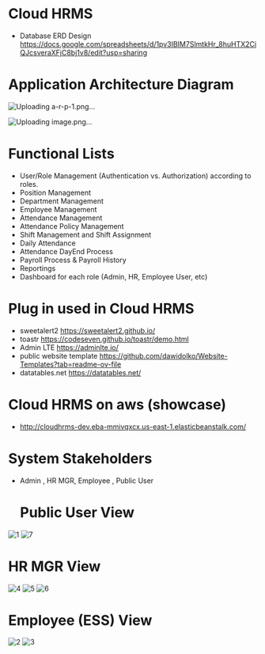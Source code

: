 # Cloud HRMS
- Database ERD Design  https://docs.google.com/spreadsheets/d/1pv3IBIM7SlmtkHr_8huHTX2CiQJcsveraXFjC8bj1v8/edit?usp=sharing
# Application Architecture Diagram
![Uploading a-r-p-1.png…]()

![Uploading image.png…]()

# Functional Lists
- User/Role Management (Authentication vs. Authorization) according to roles.
- Position Management
- Department Management
- Employee Management 
- Attendance Management
- Attendance Policy Management
- Shift Management and Shift Assignment
- Daily Attendance
- Attendance DayEnd Process
- Payroll Process & Payroll History
- Reportings
- Dashboard for each role (Admin, HR, Employee User, etc)
# Plug in used in Cloud HRMS 
- sweetalert2 https://sweetalert2.github.io/
- toastr https://codeseven.github.io/toastr/demo.html
- Admin LTE https://adminlte.io/
- public website template https://github.com/dawidolko/Website-Templates?tab=readme-ov-file
- datatables.net https://datatables.net/
# Cloud HRMS on aws (showcase)
- http://cloudhrms-dev.eba-mmivqxcx.us-east-1.elasticbeanstalk.com/
# System Stakeholders
- Admin , HR MGR, Employee , Public User
  # Public User View
![1](https://github.com/user-attachments/assets/41215bb1-1860-49da-8fe8-188326f2cbc4)
![7](https://github.com/user-attachments/assets/a250eb97-8c54-4558-b042-47735b45c14b)
# HR MGR View 
![4](https://github.com/user-attachments/assets/3fca127b-b5e9-4bc2-9155-a11dd3424036)
![5](https://github.com/user-attachments/assets/46214249-1a9f-4e8f-a65b-118c512ae566)
![6](https://github.com/user-attachments/assets/489f173c-74d4-4f58-880c-4c18e3b14dba)
# Employee (ESS) View
![2](https://github.com/user-attachments/assets/fe182906-e943-46eb-998d-a45de45ab0fe)
![3](https://github.com/user-attachments/assets/ea941b5e-e205-4601-901a-03bd96add769)
